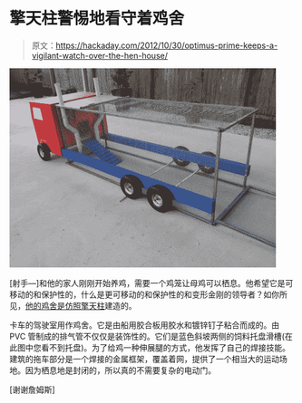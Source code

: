 # 擎天柱警惕地看守着鸡舍

> 原文：<https://hackaday.com/2012/10/30/optimus-prime-keeps-a-vigilant-watch-over-the-hen-house/>

![](img/4c9bdb4bee9a31d4f4b5fda4a59fa806.png "optimus-prime-chicken-coop")

[射手—]和他的家人刚刚开始养鸡，需要一个鸡笼让母鸡可以栖息。他希望它是可移动的和保护性的，什么是更可移动的和保护性的和变形金刚的领导者？如你所见，[他的鸡舍是仿照擎天柱](http://forums.overclockers.com.au/showthread.php?t=1057006)建造的。

卡车的驾驶室用作鸡舍。它是由船用胶合板用胶水和镀锌钉子粘合而成的。由 PVC 管制成的排气管不仅仅是装饰性的。它们是蓝色斜坡两侧的饲料托盘滑槽(在此图中您看不到托盘)。为了给鸡一种伸展腿的方式，他发挥了自己的焊接技能。建筑的拖车部分是一个焊接的金属框架，覆盖着网，提供了一个相当大的运动场地。因为栖息地是封闭的，所以真的不需要复杂的电动门。

[谢谢詹姆斯]